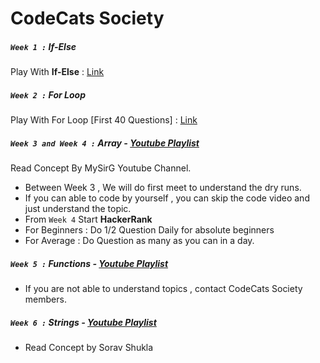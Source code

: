 # CodeCats Society

##### `Week 1 :` If-Else
Play With **If-Else** :  [Link](https://codeforwin.org/2015/05/if-else-programming-practice.html)

##### `Week 2 :` For Loop
Play With For Loop [First 40 Questions] : [Link](https://codeforwin.org/2015/06/for-do-while-loop-programming-exercises.html)

##### `Week 3 and Week 4 :` Array - [Youtube Playlist](https://www.youtube.com/watch?v=8HPEUMf4f7Q&list=PL-gW8Fj5TGrr3X3ZWPSi7-Bw8XVf0LeSs&index=7)
Read Concept By MySirG Youtube Channel.
- Between Week 3 , We will do first meet to understand the dry runs.
- If  you can able to code by yourself , you can skip the code video and just understand the topic.
- From `Week 4` Start **HackerRank** 
- For Beginners : Do 1/2 Question Daily for absolute beginners
- For Average : Do Question as many as you can in a day.

##### `Week 5 :` Functions - [Youtube Playlist](https://www.youtube.com/watch?v=EEORPKDeLxI&list=PL-gW8Fj5TGrpGypIrFTYmSluLqvD0vmt4)
- If you are not able to understand topics , contact CodeCats Society members.

##### `Week 6 :` Strings - [Youtube Playlist](https://www.youtube.com/watch?v=Jk2Oew6OWuA&list=PL-gW8Fj5TGrpr8_KpgispAOK7yzufx1Yt)
- Read Concept by Sorav Shukla

